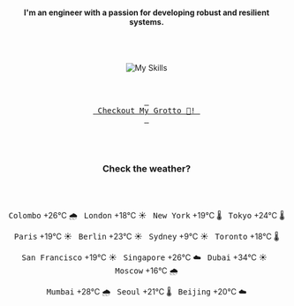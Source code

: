 <h4 align="center">I'm an engineer with a passion for developing robust and resilient systems.</h4>

<div align="center">
  <br/><br/>

![My Skills](https://go-skill-icons.vercel.app/api/icons?i=aws,azure,ts,go,docker,kubernetes,argocd,python&perline=4&theme=light)

<br/>

[<kbd> <br> Checkout My Grotto 🍵! <br> </kbd>](https://sathirak.me/)
  
</div>

<br/>
<br/>

<h3 align="center">Check the weather?</h3>
<!-- start-daily-update -->
<div align="center">
  <!-- Updated on Wed Jun 18 01:49:39 UTC 2025 --><br><br>

  <kbd>Colombo</kbd> +26°C 🌧️ &nbsp; 
  <kbd>London</kbd> +18°C ☀️ &nbsp; 
  <kbd>New York</kbd> +19°C 🌡️ &nbsp; 
  <kbd>Tokyo</kbd> +24°C 🌡️ <br>

  <kbd>Paris</kbd> +19°C ☀️ &nbsp; 
  <kbd>Berlin</kbd> +23°C ☀️ &nbsp; 
  <kbd>Sydney</kbd> +9°C ☀️ &nbsp; 
  <kbd>Toronto</kbd> +18°C 🌡️ <br>

  <kbd>San Francisco</kbd> +19°C ☀️ &nbsp; 
  <kbd>Singapore</kbd> +26°C ☁️ &nbsp; 
  <kbd>Dubai</kbd> +34°C ☀️ &nbsp; 
  <kbd>Moscow</kbd> +16°C 🌧️ <br>

  <kbd>Mumbai</kbd> +28°C 🌧️ &nbsp; 
  <kbd>Seoul</kbd> +21°C 🌡️ &nbsp; 
  <kbd>Beijing</kbd> +20°C ☁️
</div>
<!-- end-daily-update -->
